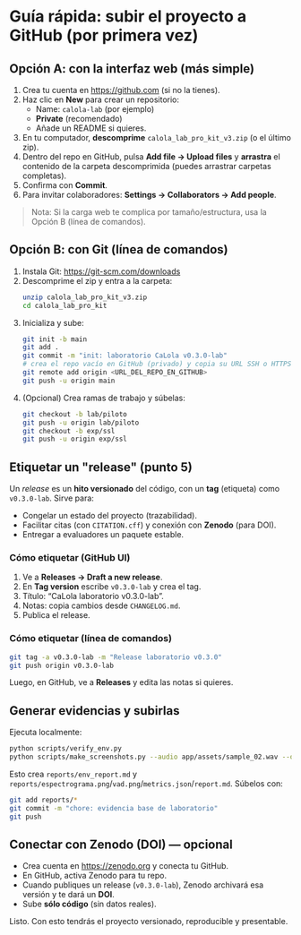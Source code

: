 
# Guía rápida: subir el proyecto a GitHub (por primera vez)

## Opción A: con la interfaz web (más simple)
1. Crea tu cuenta en https://github.com (si no la tienes).
2. Haz clic en **New** para crear un repositorio:
   - Name: `calola-lab` (por ejemplo)
   - **Private** (recomendado)
   - Añade un README si quieres.
3. En tu computador, **descomprime** `calola_lab_pro_kit_v3.zip` (o el último zip).
4. Dentro del repo en GitHub, pulsa **Add file → Upload files** y **arrastra** el contenido de la carpeta descomprimida (puedes arrastrar carpetas completas).
5. Confirma con **Commit**.
6. Para invitar colaboradores: **Settings → Collaborators → Add people**.

> Nota: Si la carga web te complica por tamaño/estructura, usa la Opción B (línea de comandos).

## Opción B: con Git (línea de comandos)
1. Instala Git: https://git-scm.com/downloads
2. Descomprime el zip y entra a la carpeta:
   ```bash
   unzip calola_lab_pro_kit_v3.zip
   cd calola_lab_pro_kit
   ```
3. Inicializa y sube:
   ```bash
   git init -b main
   git add .
   git commit -m "init: laboratorio CaLola v0.3.0-lab"
   # crea el repo vacío en GitHub (privado) y copia su URL SSH o HTTPS
   git remote add origin <URL_DEL_REPO_EN_GITHUB>
   git push -u origin main
   ```
4. (Opcional) Crea ramas de trabajo y súbelas:
   ```bash
   git checkout -b lab/piloto
   git push -u origin lab/piloto
   git checkout -b exp/ssl
   git push -u origin exp/ssl
   ```

## Etiquetar un "release" (punto 5)
Un *release* es un **hito versionado** del código, con un **tag** (etiqueta) como `v0.3.0-lab`. Sirve para:
- Congelar un estado del proyecto (trazabilidad).
- Facilitar citas (con `CITATION.cff`) y conexión con **Zenodo** (para DOI).
- Entregar a evaluadores un paquete estable.

### Cómo etiquetar (GitHub UI)
1. Ve a **Releases → Draft a new release**.
2. En **Tag version** escribe `v0.3.0-lab` y crea el tag.
3. Título: “CaLola laboratorio v0.3.0-lab”.
4. Notas: copia cambios desde `CHANGELOG.md`.
5. Publica el release.

### Cómo etiquetar (línea de comandos)
```bash
git tag -a v0.3.0-lab -m "Release laboratorio v0.3.0"
git push origin v0.3.0-lab
```
Luego, en GitHub, ve a **Releases** y edita las notas si quieres.

## Generar evidencias y subirlas
Ejecuta localmente:
```bash
python scripts/verify_env.py
python scripts/make_screenshots.py --audio app/assets/sample_02.wav --out reports/
```
Esto crea `reports/env_report.md` y `reports/espectrograma.png`/`vad.png`/`metrics.json`/`report.md`.
Súbelos con:
```bash
git add reports/*
git commit -m "chore: evidencia base de laboratorio"
git push
```

## Conectar con Zenodo (DOI) — opcional
- Crea cuenta en https://zenodo.org y conecta tu GitHub.
- En GitHub, activa Zenodo para tu repo.
- Cuando publiques un release (`v0.3.0-lab`), Zenodo archivará esa versión y te dará un **DOI**.
- Sube **sólo código** (sin datos reales).

Listo. Con esto tendrás el proyecto versionado, reproducible y presentable.
